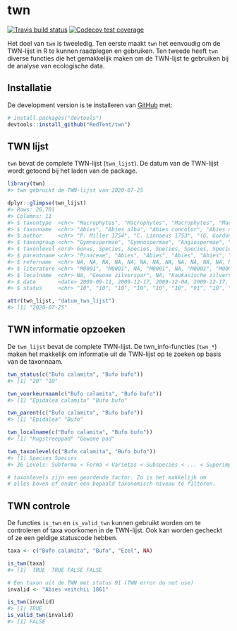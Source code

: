 
<!-- README.md is generated from README.Rmd. Please edit that file -->

# twn

<!-- badges: start -->

[![Travis build
status](https://travis-ci.org/RedTent/twn.svg?branch=master)](https://travis-ci.org/RedTent/twn)
[![Codecov test
coverage](https://codecov.io/gh/RedTent/twn/branch/master/graph/badge.svg)](https://codecov.io/gh/RedTent/twn?branch=master)
<!-- badges: end -->

Het doel van `twn` is tweeledig. Ten eerste maakt `twn` het eenvoudig om
de TWN-lijst in R te kunnen raadplegen en gebruiken. Ten tweede heeft
`twn` diverse functies die het gemakkelijk maken om de TWN-lijst te
gebruiken bij de analyse van ecologische data.

## Installatie

De development version is te installeren van
[GitHub](https://github.com/Redtent/twn) met:

``` r
# install.packages("devtools")
devtools::install_github("RedTent/twn")
```

## TWN lijst

`twn` bevat de complete TWN-lijst (`twn_lijst`). De datum van de
TWN-lijst wordt getoond bij het laden van de package.

``` r
library(twn)
#> twn gebruikt de TWN-lijst van 2020-07-25

dplyr::glimpse(twn_lijst)
#> Rows: 26,701
#> Columns: 11
#> $ taxontype  <chr> "Macrophytes", "Macrophytes", "Macrophytes", "Macro...
#> $ taxonname  <chr> "Abies", "Abies alba", "Abies concolor", "Abies nor...
#> $ author     <chr> "P. Miller 1754", "C. Linnaeus 1753", "(G. Gordon e...
#> $ taxongroup <chr> "Gymnospermae", "Gymnospermae", "Angiospermae", "Gy...
#> $ taxonlevel <ord> Genus, Species, Species, Species, Species, Species,...
#> $ parentname <chr> "Pinaceae", "Abies", "Abies", "Abies", "Abies", "Ab...
#> $ refername  <chr> NA, NA, NA, NA, NA, NA, NA, NA, NA, NA, NA, NA, NA,...
#> $ literature <chr> "M0001", "M0001", NA, "M0001", NA, "M0001", "M0001"...
#> $ localname  <chr> NA, "Gewone zilverspar", NA, "Kaukasische zilverspa...
#> $ date       <date> 2009-09-11, 2009-12-17, 2009-12-04, 2009-12-17, 20...
#> $ status     <chr> "10", "10", "10", "10", "10", "10", "91", "10", "10...

attr(twn_lijst, "datum_twn_lijst")
#> [1] "2020-07-25"
```

## TWN informatie opzoeken

De `twn_lijst` bevat de complete TWN-lijst. De twn\_info-functies
(`twn_*`) maken het makkelijk om informatie uit de TWN-lijst op te
zoeken op basis van de taxonnaam.

``` r
twn_status(c("Bufo calamita", "Bufo bufo"))
#> [1] "20" "10"

twn_voorkeurnaam(c("Bufo calamita", "Bufo bufo"))
#> [1] "Epidalea calamita" "Bufo bufo"

twn_parent(c("Bufo calamita", "Bufo bufo"))
#> [1] "Epidalea" "Bufo"

twn_localname(c("Bufo calamita", "Bufo bufo"))
#> [1] "Rugstreeppad" "Gewone pad"

twn_taxonlevel(c("Bufo calamita", "Bufo bufo"))
#> [1] Species Species
#> 36 Levels: Subforma < Forma < Varietas < Subspecies < ... < Superimperium

# taxonlevels zijn een geordende factor. Zo is het makkelijk om 
# alles boven of onder een bepaald taxonomisch niveau te filteren.
```

## TWN controle

De functies `is_twn` en `is_valid_twn` kunnen gebruikt worden om te
controleren of taxa voorkomen in de TWN-lijst. Ook kan worden gecheckt
of ze een geldige statuscode hebben.

``` r
taxa <- c("Bufo calamita", "Bufo", "Ezel", NA)

is_twn(taxa)
#> [1]  TRUE  TRUE FALSE FALSE

# Een taxon uit de TWN met status 91 (TWN error do not use)
invalid <- "Abies veitchii 1861"

is_twn(invalid)
#> [1] TRUE
is_valid_twn(invalid)
#> [1] FALSE
```

